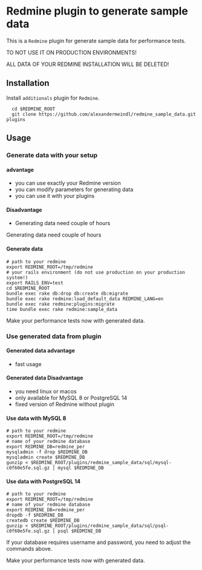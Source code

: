 # Redmine plugin to generate sample data

This is a `Redmine` plugin for generate sample data for performance tests.

TO NOT USE IT ON PRODUCTION ENVIRONMENTS!

ALL DATA OF YOUR REDMINE INSTALLATION WILL BE DELETED!

## Installation

Install `additionals` plugin for `Redmine`.

```shell
  cd $REDMINE_ROOT
  git clone https://github.com/alexandermeindl/redmine_sample_data.git plugins
```

## Usage

### Generate data with your setup

#### advantage

- you can use exactly your Redmine version
- you can modify parameters for generating data
- you can use it with your plugins

#### Disadvantage

- Generating data need couple of hours

Generating data need couple of hours

#### Generate data

```shell
# path to your redmine
export REDMINE_ROOT=/tmp/redmine
# your rails environment (do not use production on your production system!)
export RAILS_ENV=test
cd $REDMINE_ROOT
bundle exec rake db:drop db:create db:migrate
bundle exec rake redmine:load_default_data REDMINE_LANG=en
bundle exec rake redmine:plugins:migrate
time bundle exec rake redmine:sample_data
```

Make your performance tests now with generated data.

### Use generated data from plugin

#### Generated data advantage

- fast usage

#### Generated data Disadvantage

- you need linux or macos
- only available for MySQL 8 or PostgreSQL 14
- fixed version of Redmine without plugin

#### Use data with MySQL 8

```shell
# path to your redmine
export REDMINE_ROOT=/tmp/redmine
# name of your redmine database
export REDMINE_DB=redmine_per
mysqladmin -f drop $REDMINE_DB
mysqladmin create $REDMINE_DB
gunzip < $REDMINE_ROOT/plugins/redmine_sample_data/sql/mysql-c0f60e5fe.sql.gz | mysql $REDMINE_DB
```

#### Use data with PostgreSQL 14

```shell
# path to your redmine
export REDMINE_ROOT=/tmp/redmine
# name of your redmine database
export REDMINE_DB=redmine_per
dropdb -f $REDMINE_DB
createdb create $REDMINE_DB
gunzip < $REDMINE_ROOT/plugins/redmine_sample_data/sql/psql-c0f60e5fe.sql.gz | psql $REDMINE_DB
```

If your database requires username and password, you need to adjust the commands above.

Make your performance tests now with generated data.
